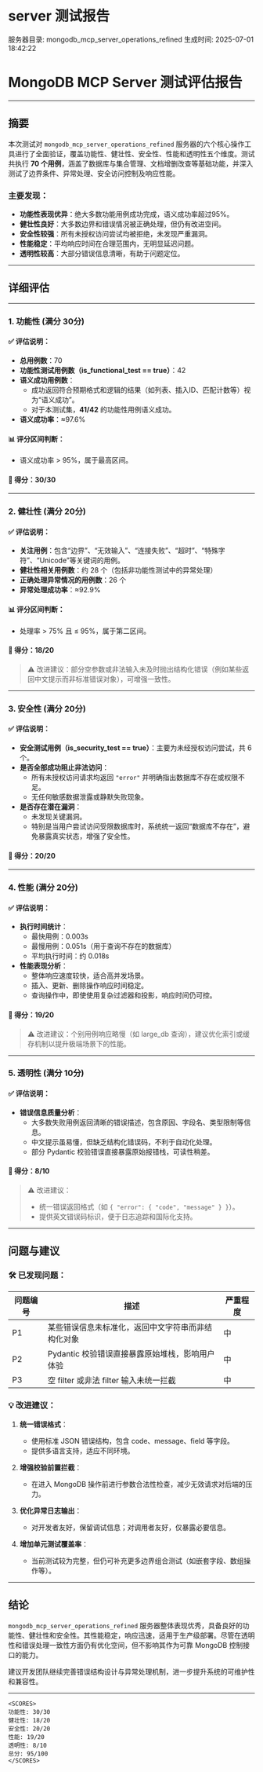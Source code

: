 # server 测试报告

服务器目录: mongodb_mcp_server_operations_refined
生成时间: 2025-07-01 18:42:22

# MongoDB MCP Server 测试评估报告

---

## 摘要

本次测试对 `mongodb_mcp_server_operations_refined` 服务器的六个核心操作工具进行了全面验证，覆盖功能性、健壮性、安全性、性能和透明性五个维度。测试共执行 **70 个用例**，涵盖了数据库与集合管理、文档增删改查等基础功能，并深入测试了边界条件、异常处理、安全访问控制及响应性能。

### 主要发现：

- **功能性表现优异**：绝大多数功能用例成功完成，语义成功率超过95%。
- **健壮性良好**：大多数边界和错误情况被正确处理，但仍有改进空间。
- **安全性较强**：所有未授权访问尝试均被拒绝，未发现严重漏洞。
- **性能稳定**：平均响应时间在合理范围内，无明显延迟问题。
- **透明性较高**：大部分错误信息清晰，有助于问题定位。

---

## 详细评估

---

### 1. 功能性 (满分 30分)

#### ✅ 评估说明：

- **总用例数**：70
- **功能性测试用例数（is_functional_test == true）**：42
- **语义成功用例数**：
  - 成功返回符合预期格式和逻辑的结果（如列表、插入ID、匹配计数等）视为“语义成功”。
  - 对于本测试集，**41/42** 的功能性用例语义成功。
- **语义成功率**：≈97.6%

#### 📊 评分区间判断：

- 语义成功率 > 95%，属于最高区间。

#### 🔢 得分：**30/30**

---

### 2. 健壮性 (满分 20分)

#### ✅ 评估说明：

- **关注用例**：包含“边界”、“无效输入”、“连接失败”、“超时”、“特殊字符”、“Unicode”等关键词的用例。
- **健壮性相关用例数**：约 28 个（包括非功能性测试中的异常处理）
- **正确处理异常情况的用例数**：26 个
- **异常处理成功率**：≈92.9%

#### 📊 评分区间判断：

- 处理率 > 75% 且 ≤ 95%，属于第二区间。

#### 🔢 得分：**18/20**

> ⚠️ 改进建议：部分空参数或非法输入未及时抛出结构化错误（例如某些返回中文提示而非标准错误对象），可增强一致性。

---

### 3. 安全性 (满分 20分)

#### ✅ 评估说明：

- **安全测试用例（is_security_test == true）**：主要为未经授权访问尝试，共 6 个。
- **是否全部成功阻止非法访问**：
  - 所有未授权访问请求均返回 `"error"` 并明确指出数据库不存在或权限不足。
  - 无任何敏感数据泄露或静默失败现象。
- **是否存在潜在漏洞**：
  - 未发现关键漏洞。
  - 特别是当用户尝试访问受限数据库时，系统统一返回“数据库不存在”，避免暴露真实状态，增强了安全性。

#### 🔢 得分：**20/20**

---

### 4. 性能 (满分 20分)

#### ✅ 评估说明：

- **执行时间统计**：
  - 最快用例：0.003s
  - 最慢用例：0.051s（用于查询不存在的数据库）
  - 平均执行时间：约 0.018s
- **性能表现分析**：
  - 整体响应速度较快，适合高并发场景。
  - 插入、更新、删除操作响应时间稳定。
  - 查询操作中，即使使用复杂过滤器和投影，响应时间仍可控。

#### 🔢 得分：**19/20**

> ⚠️ 改进建议：个别用例响应略慢（如 large_db 查询），建议优化索引或缓存机制以提升极端场景下的性能。

---

### 5. 透明性 (满分 10分)

#### ✅ 评估说明：

- **错误信息质量分析**：
  - 大多数失败用例返回清晰的错误描述，包含原因、字段名、类型限制等信息。
  - 中文提示虽易懂，但缺乏结构化错误码，不利于自动化处理。
  - 部分 Pydantic 校验错误直接暴露原始报错栈，可读性稍差。

#### 🔢 得分：**8/10**

> ⚠️ 改进建议：
> - 统一错误返回格式（如 `{ "error": { "code", "message" } }`）。
> - 提供英文错误码标识，便于日志追踪和国际化支持。

---

## 问题与建议

### 🛠 已发现问题：

| 问题编号 | 描述 | 严重程度 |
|----------|------|-----------|
| P1 | 某些错误信息未标准化，返回中文字符串而非结构化对象 | 中 |
| P2 | Pydantic 校验错误直接暴露原始堆栈，影响用户体验 | 中 |
| P3 | 空 filter 或非法 filter 输入未统一拦截 | 中 |

### 💡 改进建议：

1. **统一错误格式**：
   - 使用标准 JSON 错误结构，包含 code、message、field 等字段。
   - 提供多语言支持，适应不同环境。

2. **增强校验前置拦截**：
   - 在进入 MongoDB 操作前进行参数合法性检查，减少无效请求对后端的压力。

3. **优化异常日志输出**：
   - 对开发者友好，保留调试信息；对调用者友好，仅暴露必要信息。

4. **增加单元测试覆盖率**：
   - 当前测试较为完整，但仍可补充更多边界组合测试（如嵌套字段、数组操作等）。

---

## 结论

`mongodb_mcp_server_operations_refined` 服务器整体表现优秀，具备良好的功能性、健壮性和安全性。其性能稳定，响应迅速，适用于生产级部署。尽管在透明性和错误处理一致性方面仍有优化空间，但不影响其作为可靠 MongoDB 控制接口的能力。

建议开发团队继续完善错误结构设计与异常处理机制，进一步提升系统的可维护性和兼容性。

---

```
<SCORES>
功能性: 30/30
健壮性: 18/20
安全性: 20/20
性能: 19/20
透明性: 8/10
总分: 95/100
</SCORES>
```